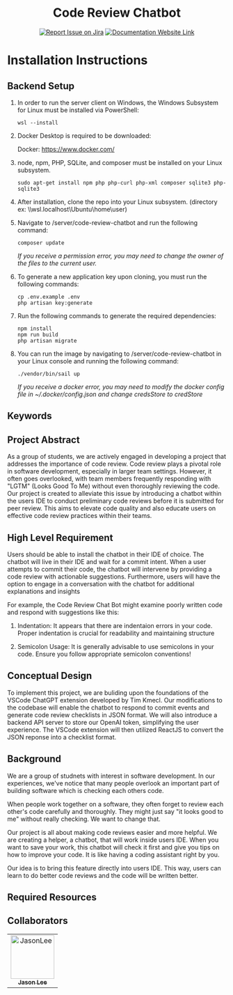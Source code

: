 
<div align="center">

# Code Review Chatbot
[![Report Issue on Jira](https://img.shields.io/badge/Report%20Issues-Jira-0052CC?style=flat&logo=jira-software)](https://temple-cis-projects-in-cs.atlassian.net/jira/software/c/projects/DT/issues)
[![Documentation Website Link](https://img.shields.io/badge/-Documentation%20Website-brightgreen)](https://capstone-projects-2023-fall.github.io/project-code-review-chatbot/)


</div>

# Installation Instructions

## Backend Setup

1. In order to run the server client on Windows, the Windows Subsystem for Linux must be installed via PowerShell:

    `wsl --install`

2. Docker Desktop is required to be downloaded:
   
   Docker: https://www.docker.com/

3. node, npm, PHP, SQLite, and composer must be installed on your Linux subsystem.
   ```
   sudo apt-get install npm php php-curl php-xml composer sqlite3 php-sqlite3
   ```
   
5. After installation, clone the repo into your Linux subsystem. (directory ex: \\\\wsl.localhost\Ubuntu\home\user)

6. Navigate to /server/code-review-chatbot and run the following command:

    `composer update`

   *If you receive a permission error, you may need to change the owner of the files to the current user.*

7. To generate a new application key upon cloning, you must run the following commands:

   ```
   cp .env.example .env
   php artisan key:generate
   ```

8. Run the following commands to generate the required dependencies:
   ```
   npm install
   npm run build
   php artisan migrate
   ```
   
9. You can run the image by navigating to /server/code-review-chatbot in your Linux console and running the following command:
   
   `./vendor/bin/sail up`

   *If you receive a docker error, you may need to modify the docker config file in ~/.docker/config.json and change credsStore to credStore*


## Keywords



## Project Abstract

As a group of students, we are actively engaged in developing a project that addresses the importance of code review. Code review plays a pivotal role in software development, especially in larger team settings. However, it often goes overlooked, with team members frequently responding with "LGTM" (Looks Good To Me) without even thoroughly reviewing the code. Our project is created to alleviate this issue by introducing a chatbot within the users IDE to conduct preliminary code reviews before it is submitted for peer review. This aims to elevate code quality and also educate users on effective code review practices within their teams. 

## High Level Requirement

Users should be able to install the chatbot in their IDE of choice. The chatbot will live in their IDE and wait for a commit intent. When a user attempts to commit their code, the chatbot will intervene by providing a code review with actionable suggestions. Furthermore, users will have the option to engage in a conversation with the chatbot for additional explanations and insights

For example, the Code Review Chat Bot might examine poorly written code and respond with suggestions like this:

1. Indentation: It appears that there are indentaion errors in your code. Proper indentation is crucial for readability and maintaining structure

2. Semicolon Usage: It is generally advisable to use semicolons in your code. Ensure you follow appropriate semicolon conventions!

## Conceptual Design

To implement this project, we are buliding upon the foundations of the VSCode ChatGPT extension developed by Tim Kmecl. Our modifications to the codebase will enable the chatbot to respond to commit events and generate code review checklists in JSON format. We will also introduce a backend API server to store our OpenAI token, simplifying the user experience. The VSCode extension will then utilized ReactJS to convert the JSON reponse into a checklist format. 

## Background

We are a group of studnets with interest in software development. In our experiences, we've notice that many people overlook an important part of building software which is checking each others code. 

When people work together on a software, they often forget to review each other's code carefully and thoroughly. They might just say "it looks good to me" without really checking. We want to change that. 

Our project is all about making code reviews easier and more helpful. We are creating a helper, a chatbot, that will work inside users IDE. When you want to save your work, this chatbot will check it first and give you tips on how to improve your code. It is like having a coding assistant right by you. 

Our idea is to bring this feature directly into users IDE. This way, users can learn to do better code reviews and the code will be written better.

## Required Resources

## Collaborators

[//]: # ( readme: collaborators -start )
<table>
<tr>
    <td align="center">
        <a href="https://github.com/yoonjaejasonlee">
            <img src="https://avatars.githubusercontent.com/u/97626684?v=4" width="100;" alt="JasonLee"/>
            <br />
            <sub><b>Jason Lee</b></sub>
        </a>
    </td>
</tr>
</table>

[//]: # ( readme: collaborators -end )
